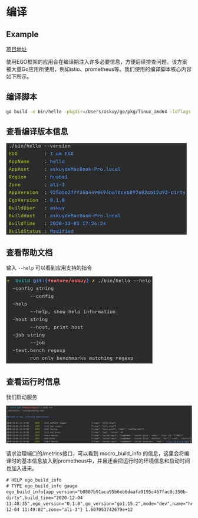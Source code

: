 # 编译
## Example
[项目地址](https://github.com/gotomicro/ego/tree/master/example/build)

使用EGO框架的应用会在编译期注入许多必要信息，方便后续排查问题。该方案被大量Go应用所使用，例如istio、prometheus等。我们使用的编译脚本核心内容如下所示。

## 编译脚本
```bash
go build -o bin/hello -pkgdir=/Users/askuy/go/pkg/linux_amd64 -ldflags -extldflags -static  -X github.com/gotomicro/ego/core/eapp.appName=hello -X github.com/gotomicro/ego/core/eapp.buildVersion=b0807b91aca95b6eb6daafa9195c467fac0c350b-dirty -X github.com/gotomicro/ego/core/eapp.buildAppVersion=b0807b91aca95b6eb6daafa9195c467fac0c350b-dirty -X github.com/gotomicro/ego/core/eapp.buildStatus=Modified -X github.com/gotomicro/ego/core/eapp.buildTag= -X github.com/gotomicro/ego/core/eapp.buildUser=askuy -X github.com/gotomicro/ego/core/eapp.buildHost=askuydeMacBook-Pro.local -X github.com/gotomicro/ego/core/eapp.buildTime=2020-12-04--11:34:55
```


## 查看编译版本信息

![](../../images/buildversion.png)

## 查看帮助文档
输入 ``--help`` 可以看到应用支持的指令

![](../../images/help.png)

## 查看运行时信息
我们启动服务

![](../../images/buildrun.png)

请求治理端口的/metrics接口，可以看到 mocro_build_info 的信息，这里会将编译时的基本信息放入到prometheus中，并且还会把运行时的环境信息和启动时间也加入进来。
```
# HELP ego_build_info 
# TYPE ego_build_info gauge
ego_build_info{app_version="b0807b91aca95b6eb6daafa9195c467fac0c350b-dirty",build_time="2020-12-04 11:48:35",ego_version="0.1.0",go_version="go1.15.2",mode="dev",name="hello",region="huabei",start_time="2020-12-04 11:49:02",zone="ali-3"} 1.607053742679e+12
```

<Vssue title="Build" />
